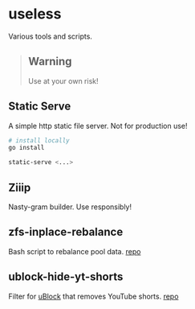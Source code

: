 # useless
Various tools and scripts.

> ## Warning
> Use at your own risk!

## Static Serve
A simple http static file server. Not for production use!
```sh
# install locally
go install

static-serve <...>
```

## Ziiip
Nasty-gram builder. Use responsibly!

## zfs-inplace-rebalance
Bash script to rebalance pool data. [repo](https://github.com/markusressel/zfs-inplace-rebalancing)

## ublock-hide-yt-shorts
Filter for [uBlock](https://github.com/gorhill/uBlock) that removes YouTube shorts. [repo](https://github.com/gijsdev/ublock-hide-yt-shorts)

